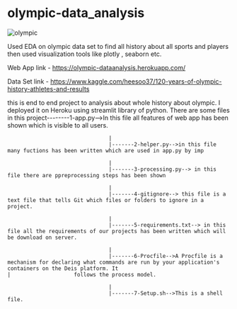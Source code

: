 # olympic-data_analysis
![olympic](https://user-images.githubusercontent.com/81983943/145149569-d62b37de-f45d-4c0f-844b-7f8f1e42366d.png)

Used EDA on olympic data set to find all history about all sports and players then used visualization tools like plotly , seaborn etc.

Web App link -  https://olympic-dataanalysis.herokuapp.com/

Data Set link - https://www.kaggle.com/heesoo37/120-years-of-olympic-history-athletes-and-results

this is end to end project to analysis about whole history about olympic. I deployed it on Heroku using streamlit library of python.
There are some files in this project--------1-app.py-->In this file all features of web app has been shown which is visible to all users.

                                    |
                                    |-------2-helper.py-->in this file many fuctions has been written which are used in app.py by imp
                                    
                                    |
                                    |-------3-processing.py--> in this file there are ppreprocessing steps has been shown
                                    
                                    |
                                    |-------4-gitignore--> this file is a text file that tells Git which files or folders to ignore in a project.
                                    
                                    |
                                    |-------5-requirements.txt--> in this file all the requirements of our projects has been written which will be download on server.
                                    
                                    |
                                    |-------6-Procfile-->A Procfile is a mechanism for declaring what commands are run by your application's containers on the Deis platform. It                                       |                    follows the process model.
                                    
                                    |
                                    |-------7-Setup.sh-->This is a shell file.
